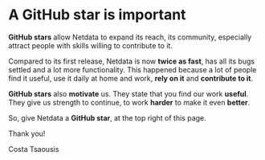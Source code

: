 <!--
title: "A GitHub star is important"
custom_edit_url: https://github.com/netdata/netdata/edit/master/docs/a-github-star-is-important.md
sidebar_label: "A GitHub star is important"
learn_status: "Published"
learn_topic_type: "References"
learn_rel_path: "Misc"
-->

# A GitHub star is important

**GitHub stars** allow Netdata to expand its reach, its community, especially attract people with skills willing to
contribute to it.

Compared to its first release, Netdata is now **twice as fast**, has all its bugs settled and a lot more functionality.
This happened because a lot of people find it useful, use it daily at home and work, **rely on it** and **contribute to
it**.

**GitHub stars** also **motivate** us. They state that you find our work **useful**. They give us strength to continue,
to work **harder** to make it even **better**.

So, give Netdata a **GitHub star**, at the top right of this page.

Thank you!

Costa Tsaousis



